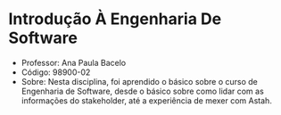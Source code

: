 # Introdução À Engenharia De Software

-  Professor: Ana Paula Bacelo
-  Código: 98900-02
-  Sobre: Nesta disciplina, foi aprendido o básico sobre o curso de Engenharia de Software, desde o básico sobre como lidar com as informações do stakeholder, até a experiência de mexer com Astah.
